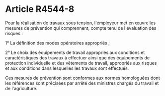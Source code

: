 # Article R4544-8

Pour la réalisation de travaux sous tension, l'employeur met en œuvre les mesures de prévention qui comprennent, compte tenu de l'évaluation des risques : 

1° La définition des modes opératoires appropriés ; 

2° Le choix des équipements de travail appropriés aux conditions et caractéristiques des travaux à effectuer ainsi que des équipements de protection individuelle et des vêtements de travail, appropriés aux risques et aux conditions dans lesquelles les travaux sont effectués. 

Ces mesures de prévention sont conformes aux normes homologuées dont les références sont précisées par arrêté des ministres chargés du travail et de l'agriculture.